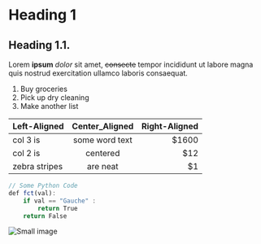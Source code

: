 # Heading 1
## Heading 1.1.

Lorem **ipsum** *dolor* sit amet, ~~consecte~~ tempor incididunt ut labore magna quis nostrud exercitation ullamco laboris consaequat.

1. Buy groceries
2. Pick up dry cleaning
3. Make another list

| Left-Aligned  | Center_Aligned | Right-Aligned |
|:--------------|:--------------:|------:|
| col 3 is      | some word text | $1600 |
| col 2 is      | centered       |   $12 |
| zebra stripes | are neat       |    $1 |

```js
// Some Python Code
def fct(val):
	if val == "Gauche" :
		return True
	return False
```

![Small image](https://fr.wikipedia.org/wiki/Paul_Michaux#/media/Fichier:Paul_Michaux.png)